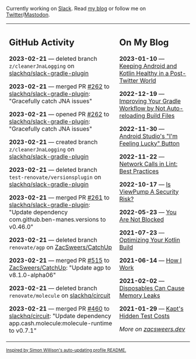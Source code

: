 Currently working on [Slack](https://slack.com/). Read [my blog](https://zacsweers.dev/) or follow me on [Twitter](https://twitter.com/ZacSweers)/[Mastodon](https://hachyderm.io/@ZacSweers).

<table><tr><td valign="top" width="60%">

## GitHub Activity
<!-- githubActivity starts -->
**2023-02-21** — deleted branch `z/cleanerJnaLogging` on [slackhq/slack-gradle-plugin](https://github.com/slackhq/slack-gradle-plugin)

**2023-02-21** — merged PR [#262](https://github.com/slackhq/slack-gradle-plugin/pull/262) to [slackhq/slack-gradle-plugin](https://github.com/slackhq/slack-gradle-plugin): "Gracefully catch JNA issues"

**2023-02-21** — opened PR [#262](https://github.com/slackhq/slack-gradle-plugin/pull/262) to [slackhq/slack-gradle-plugin](https://github.com/slackhq/slack-gradle-plugin): "Gracefully catch JNA issues"

**2023-02-21** — created branch `z/cleanerJnaLogging` on [slackhq/slack-gradle-plugin](https://github.com/slackhq/slack-gradle-plugin)

**2023-02-21** — deleted branch `test-renovate/versionsplugin` on [slackhq/slack-gradle-plugin](https://github.com/slackhq/slack-gradle-plugin)

**2023-02-21** — merged PR [#261](https://github.com/slackhq/slack-gradle-plugin/pull/261) to [slackhq/slack-gradle-plugin](https://github.com/slackhq/slack-gradle-plugin): "Update dependency com.github.ben-manes.versions to v0.46.0"

**2023-02-21** — deleted branch `renovate/agp` on [ZacSweers/CatchUp](https://github.com/ZacSweers/CatchUp)

**2023-02-21** — merged PR [#515](https://github.com/ZacSweers/CatchUp/pull/515) to [ZacSweers/CatchUp](https://github.com/ZacSweers/CatchUp): "Update agp to v8.1.0-alpha06"

**2023-02-21** — deleted branch `renovate/molecule` on [slackhq/circuit](https://github.com/slackhq/circuit)

**2023-02-21** — merged PR [#460](https://github.com/slackhq/circuit/pull/460) to [slackhq/circuit](https://github.com/slackhq/circuit): "Update dependency app.cash.molecule:molecule-runtime to v0.7.1"
<!-- githubActivity ends -->
</td><td valign="top" width="40%">

## On My Blog
<!-- blog starts -->
**2023-01-10** — [Keeping Android and Kotlin Healthy in a Post-Twitter World](https://www.zacsweers.dev/keeping-android-healthy/)

**2022-12-19** — [Improving Your Gradle Workflow by Not Auto-reloading Build Files](https://www.zacsweers.dev/improving-your-workflow-by-not-auto-reloading-build-files/)

**2022-11-30** — [Android Studio's "I'm Feeling Lucky" Button](https://www.zacsweers.dev/android-studios-im-feeling-lucky-button/)

**2022-11-22** — [Network Calls in Lint: Best Practices](https://www.zacsweers.dev/network-calls-in-lint-best-practices/)

**2022-10-17** — [Is ViewPump A Security Risk?](https://www.zacsweers.dev/is-viewpump-a-security-risk/)

**2022-05-23** — [You Are Not Blocked](https://www.zacsweers.dev/you-are-not-blocked/)

**2021-07-23** — [Optimizing Your Kotlin Build](https://www.zacsweers.dev/optimizing-your-kotlin-build/)

**2021-06-14** — [How I Work](https://www.zacsweers.dev/how-i-work/)

**2021-02-02** — [Disposables Can Cause Memory Leaks](https://www.zacsweers.dev/disposables-can-cause-memory-leaks/)

**2021-01-29** — [Kapt's Hidden Test Costs](https://www.zacsweers.dev/kapts-hidden-test-costs/)
<!-- blog ends -->
_More on [zacsweers.dev](https://zacsweers.dev/)_
</td></tr></table>

<sub><a href="https://simonwillison.net/2020/Jul/10/self-updating-profile-readme/">Inspired by Simon Willison's auto-updating profile README.</a></sub>